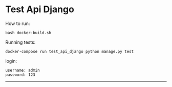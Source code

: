 # Test Api Django

How to run:

```
bash docker-build.sh
```

Running tests:
```
docker-compose run test_api_django python manage.py test
```

login:

	username: admin
	password: 123

---
